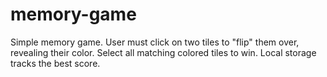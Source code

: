 # memory-game
Simple memory game. User must click on two tiles to "flip" them over, revealing their color. Select all matching colored tiles to win. Local storage tracks the best score.
